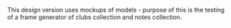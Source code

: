 This design version uses mockups of models - purpose of this is the testing of a frame generator of clubs collection and notes collection.

